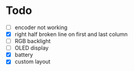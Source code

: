 # Todo

- [ ] encoder not working
- [x] right half broken line on first and last column
- [ ] RGB backlight
- [ ] OLED display
- [x] battery
- [x] custom layout

